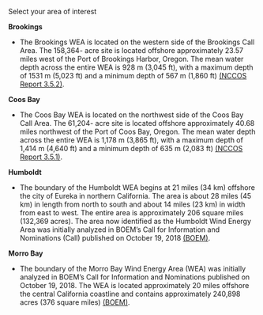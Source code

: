 Select your area of interest

**Brookings**
- The Brookings WEA is located on the western side of the Brookings Call Area. The 158,364-
acre site is located offshore approximately 23.57 miles west of the Port of Brookings Harbor,
Oregon. The mean water depth across the entire WEA is 928 m (3,045 ft), with a
maximum depth of 1531 m (5,023 ft) and a minimum depth of 567 m (1,860 ft) [(NCCOS Report 3.5.2)](https://www.boem.gov/sites/default/files/documents/renewable-energy/state-activities/Appendix%20B_NCCOS%20Final%20WEA%20Report_Oregon.pdf).

**Coos Bay**
- The Coos Bay WEA is located on the northwest side of the Coos Bay Call Area. The 61,204-
acre site is located offshore approximately 40.68 miles northwest of the Port of Coos Bay,
Oregon. The mean water depth across the entire WEA is 1,178 m (3,865 ft), with a
maximum depth of 1,414 m (4,640 ft) and a minimum depth of 635 m (2,083 ft) [(NCCOS Report 3.5.1)](https://www.boem.gov/sites/default/files/documents/renewable-energy/state-activities/Appendix%20B_NCCOS%20Final%20WEA%20Report_Oregon.pdf).

**Humboldt**
- The boundary of the Humboldt WEA begins at 21 miles (34 km) offshore the city of Eureka in northern California. The area is about 28 miles (45 km) in length from north to south and about 14 miles (23 km) in width from east to west. The entire area is approximately 206 square miles (132,369 acres). The area now identified as the Humboldt Wind Energy Area was initially analyzed in BOEM’s Call for Information and Nominations (Call) published on October 19, 2018 [(BOEM)](https://www.boem.gov/renewable-energy/state-activities/humboldt-wind-energy-area#:~:text=The%20boundary%20of,October%2019%2C%202018.). 

**Morro Bay**
- The boundary of the Morro Bay Wind Energy Area (WEA) was initially analyzed in BOEM’s Call for Information and Nominations published on October 19, 2018. The WEA is located approximately 20 miles offshore the central California coastline and contains approximately 240,898 acres (376 square miles) [(BOEM)](https://www.boem.gov/renewable-energy/state-activities/morro-bay-wind-energy-area). 

